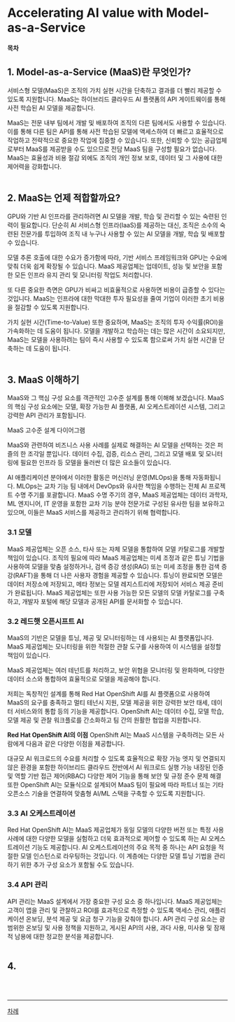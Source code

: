 # Accelerating AI value with Model-as-a-Service

**목차**


## 1. Model-as-a-Service (MaaS)란 무엇인가? 

서비스형 모델(MaaS)은 조직의 가치 실현 시간을 단축하고 결과를 더 빨리 제공할 수 있도록 지원합니다. MaaS는 하이브리드 클라우드 AI 플랫폼의 API 게이트웨이를 통해 사전 학습된 AI 모델을 제공합니다.

MaaS는 전문 내부 팀에서 개발 및 배포하여 조직의 다른 팀에서도 사용할 수 있습니다. 이를 통해 다른 팀은 API를 통해 사전 학습된 모델에 액세스하여 더 빠르고 효율적으로 작업하고 전략적으로 중요한 작업에 집중할 수 있습니다. 또한, 신뢰할 수 있는 공급업체로부터 MaaS를 제공받을 수도 있으므로 전담 MaaS 팀을 구성할 필요가 없습니다. MaaS는 효율성과 비용 절감 외에도 조직의 개인 정보 보호, 데이터 및 그 사용에 대한 제어력을 강화합니다.
<br>
<br>

## 2. MaaS는 언제 적합할까요?

GPU와 기반 AI 인프라를 관리하려면 AI 모델을 개발, 학습 및 관리할 수 있는 숙련된 인력이 필요합니다. 단순히 AI 서비스형 인프라(IaaS)를 제공하는 대신, 조직은 소수의 숙련된 전문가를 투입하여 조직 내 누구나 사용할 수 있는 AI 모델을 개발, 학습 및 배포할 수 있습니다.

모델 추론 호출에 대한 수요가 증가함에 따라, 기반 서비스 프레임워크와 GPU는 수요에 맞춰 더욱 쉽게 확장될 수 있습니다. MaaS 제공업체는 업데이트, 성능 및 보안을 포함한 모든 인프라 유지 관리 및 모니터링 작업도 처리합니다.

또 다른 중요한 측면은 GPU가 비싸고 비효율적으로 사용하면 비용이 급증할 수 있다는 것입니다. MaaS는 인프라에 대한 막대한 투자 필요성을 줄여 기업이 이러한 초기 비용을 절감할 수 있도록 지원합니다.

가치 실현 시간(Time-to-Value) 또한 중요하며, MaaS는 조직의 투자 수익률(ROI)을 가속화하는 데 도움이 됩니다. 모델을 개발하고 학습하는 데는 많은 시간이 소요되지만, MaaS는 모델을 사용하려는 팀이 즉시 사용할 수 있도록 함으로써 가치 실현 시간을 단축하는 데 도움이 됩니다.
<br>
<br>

## 3. MaaS 이해하기

MaaS와 그 핵심 구성 요소를 객관적인 고수준 설계를 통해 이해해 보겠습니다. MaaS의 핵심 구성 요소에는 모델, 확장 가능한 AI 플랫폼, AI 오케스트레이션 시스템, 그리고 강력한 API 관리가 포함됩니다.

MaaS 고수준 설계 다이어그램

MaaS와 관련하여 비즈니스 사용 사례를 실제로 해결하는 AI 모델을 선택하는 것은 퍼즐의 한 조각일 뿐입니다. 데이터 수집, 검증, 리소스 관리, 그리고 모델 배포 및 모니터링에 필요한 인프라 등 모델을 둘러싼 더 많은 요소들이 있습니다.

AI 애플리케이션 분야에서 이러한 활동은 머신러닝 운영(MLOps)을 통해 자동화됩니다. MLOps는 교차 기능 팀 내에서 DevOps와 유사한 책임을 수행하는 전체 AI 프로젝트 수명 주기를 포괄합니다. MaaS 수명 주기의 경우, MaaS 제공업체는 데이터 과학자, ML 엔지니어, IT 운영을 포함한 교차 기능 분야 전문가로 구성된 유사한 팀을 보유하고 있으며, 이들은 MaaS 서비스를 제공하고 관리하기 위해 협력합니다.

### 3.1 모델

MaaS 제공업체는 오픈 소스, 타사 또는 자체 모델을 통합하여 모델 카탈로그를 개발할 책임이 있습니다. 조직의 필요에 따라 MaaS 제공업체는 미세 조정과 같은 튜닝 기법을 사용하여 모델을 맞춤 설정하거나, 검색 증강 생성(RAG) 또는 미세 조정을 통한 검색 증강(RAFT)을 통해 더 나은 사용자 경험을 제공할 수 있습니다. 튜닝이 완료되면 모델은 데이터 저장소에 저장되고, 메타 정보는 모델 레지스트리에 저장되어 서비스 제공 준비가 완료됩니다. MaaS 제공업체는 또한 사용 가능한 모든 모델의 모델 카탈로그를 구축하고, 개발자 포털에 해당 모델과 공개된 API를 문서화할 수 있습니다.
<br>

### 3.2 레드햇 오픈시프트 AI

MaaS의 기반은 모델을 튜닝, 제공 및 모니터링하는 데 사용되는 AI 플랫폼입니다. MaaS 제공업체는 모니터링을 위한 적절한 관찰 도구를 사용하여 이 시스템을 설정할 책임이 있습니다.

MaaS 제공업체는 여러 테넌트를 처리하고, 보안 위협을 모니터링 및 완화하며, 다양한 데이터 소스와 통합하여 효율적으로 모델을 제공해야 합니다.

저희는 독창적인 설계를 통해 Red Hat OpenShift AI를 AI 플랫폼으로 사용하여 MaaS의 요구를 충족하고 멀티 테넌시 지원, 모델 제공을 위한 강력한 보안 태세, 데이터 서비스와의 통합 등의 기능을 제공합니다. OpenShift AI는 데이터 수집, 모델 학습, 모델 제공 및 관찰 워크플로를 간소화하고 팀 간의 원활한 협업을 지원합니다.

**Red Hat OpenShift AI의 이점**
OpenShift AI는 MaaS 시스템을 구축하려는 모든 사람에게 다음과 같은 다양한 이점을 제공합니다.

대규모 AI 워크로드의 수요를 처리할 수 있도록 효율적으로 확장 가능
엣지 및 연결되지 않은 환경을 포함한 하이브리드 클라우드 전반에서 AI 워크로드 실행 가능
내장된 인증 및 역할 기반 접근 제어(RBAC)
다양한 제어 기능을 통해 보안 및 규정 준수 문제 해결
또한 OpenShift AI는 모듈식으로 설계되어 MaaS 팀이 필요에 따라 파트너 또는 기타 오픈소스 기술을 연결하여 맞춤형 AI/ML 스택을 구축할 수 있도록 지원합니다.
<br>

### 3.3 AI 오케스트레이션

Red Hat OpenShift AI는 MaaS 제공업체가 동일 모델의 다양한 버전 또는 특정 사용 사례에 대한 다양한 모델을 실험하고 더욱 효과적으로 제어할 수 있도록 하는 AI 오케스트레이션 기능도 제공합니다. AI 오케스트레이션의 주요 목적 중 하나는 API 요청을 적절한 모델 인스턴스로 라우팅하는 것입니다. 이 계층에는 다양한 모델 튜닝 기법을 관리하기 위한 추가 구성 요소가 포함될 수도 있습니다.
<br>

### 3.4 API 관리

API 관리는 MaaS 설계에서 가장 중요한 구성 요소 중 하나입니다. MaaS 제공업체는 고객이 앱을 관리 및 관찰하고 ROI를 효과적으로 측정할 수 있도록 액세스 관리, 애플리케이션 온보딩, 분석 제공 및 요금 청구 기능을 갖춰야 합니다. API 관리 구성 요소는 광범위한 온보딩 및 사용 정책을 지원하고, 게시된 API의 사용, 과다 사용, 미사용 및 잠재적 남용에 대한 정교한 분석을 제공합니다.
<br>
<br>

## 4. 






<br>
<br>

------
[차례](../README.md)
